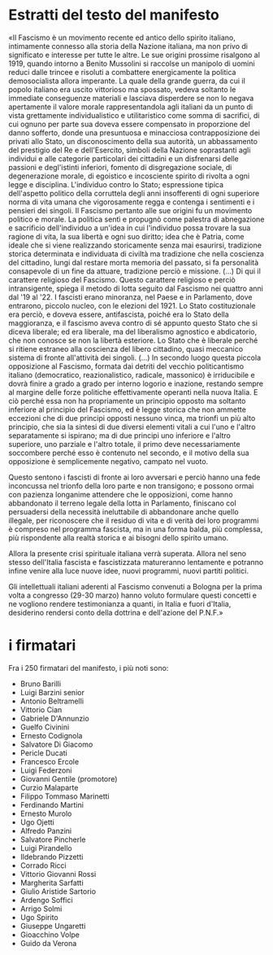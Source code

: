 # Estratti del testo del manifesto
«Il Fascismo è un movimento recente ed antico dello spirito italiano, intimamente connesso alla storia della Nazione italiana, ma non privo di significato e interesse per tutte le altre. Le sue origini prossime risalgono al 1919, quando intorno a Benito Mussolini si raccolse un manipolo di uomini reduci dalle trincee e risoluti a combattere energicamente la politica demosocialista allora imperante. La quale della grande guerra, da cui il popolo italiano era uscito vittorioso ma spossato, vedeva soltanto le immediate conseguenze materiali e lasciava disperdere se non lo negava apertamente il valore morale rappresentandola agli italiani da un punto di vista grettamente individualistico e utilitaristico come somma di sacrifici, di cui ognuno per parte sua doveva essere compensato in proporzione del danno sofferto, donde una presuntuosa e minacciosa contrapposizione dei privati allo Stato, un disconoscimento della sua autorità, un abbassamento del prestigio del Re e dell'Esercito, simboli della Nazione soprastanti agli individui e alle categorie particolari dei cittadini e un disfrenarsi delle passioni e degl'istinti inferiori, fomento di disgregazione sociale, di degenerazione morale, di egoistico e incosciente spirito di rivolta a ogni legge e disciplina. L'individuo contro lo Stato; espressione tipica dell'aspetto politico della corruttela degli anni insofferenti di ogni superiore norma di vita umana che vigorosamente regga e contenga i sentimenti e i pensieri dei singoli. Il Fascismo pertanto alle sue origini fu un movimento politico e morale. La politica sentì e propugnò come palestra di abnegazione e sacrificio dell'individuo a un'idea in cui l'individuo possa trovare la sua ragione di vita, la sua libertà e ogni suo diritto; idea che è Patria, come ideale che si viene realizzando storicamente senza mai esaurirsi, tradizione storica determinata e individuata di civiltà ma tradizione che nella coscienza del cittadino, lungi dal restare morta memoria del passato, si fa personalità consapevole di un fine da attuare, tradizione perciò e missione. (...) Di qui il carattere religioso del Fascismo. Questo carattere religioso e perciò intransigente, spiega il metodo di lotta seguito dal Fascismo nei quattro anni dal '19 al '22. I fascisti erano minoranza, nel Paese e in Parlamento, dove entrarono, piccolo nucleo, con le elezioni del 1921. Lo Stato costituzionale era perciò, e doveva essere, antifascista, poiché era lo Stato della maggioranza, e il fascismo aveva contro di sé appunto questo Stato che si diceva liberale; ed era liberale, ma del liberalismo agnostico e abdicatorio, che non conosce se non la libertà esteriore. Lo Stato che è liberale perché si ritiene estraneo alla coscienza del libero cittadino, quasi meccanico sistema di fronte all'attività dei singoli. (...) In secondo luogo questa piccola opposizione al Fascismo, formata dai detriti del vecchio politicantismo italiano (democratico, reazionalistico, radicale, massonico) è irriducibile e dovrà finire a grado a grado per interno logorio e inazione, restando sempre al margine delle forze politiche effettivamente operanti nella nuova Italia. E ciò perché essa non ha propriamente un principio opposto ma soltanto inferiore al principio del Fascismo, ed è legge storica che non ammette eccezioni che di due principi opposti nessuno vinca, ma trionfi un più alto principio, che sia la sintesi di due diversi elementi vitali a cui l'uno e l'altro separatamente si ispirano; ma di due principi uno inferiore e l'altro superiore, uno parziale e l'altro totale, il primo deve necessariamente soccombere perché esso è contenuto nel secondo, e il motivo della sua opposizione è semplicemente negativo, campato nel vuoto.

Questo sentono i fascisti di fronte ai loro avversari e perciò hanno una fede inconcussa nel trionfo della loro parte e non transigono; e possono ormai con pazienza longanime attendere che le opposizioni, come hanno abbandonato il terreno legale della lotta in Parlamento, finiscano col persuadersi della necessità ineluttabile di abbandonare anche quello illegale, per riconoscere che il residuo di vita e di verità dei loro programmi è compreso nel programma fascista, ma in una forma balda, più complessa, più rispondente alla realtà storica e ai bisogni dello spirito umano.

Allora la presente crisi spirituale italiana verrà superata. Allora nel seno stesso dell'Italia fascista e fascistizzata matureranno lentamente e potranno infine venire alla luce nuove idee, nuovi programmi, nuovi partiti politici.

Gli intellettuali italiani aderenti al Fascismo convenuti a Bologna per la prima volta a congresso (29-30 marzo) hanno voluto formulare questi concetti e ne vogliono rendere testimonianza a quanti, in Italia e fuori d'Italia, desiderino rendersi conto della dottrina e dell'azione del P.N.F.»
# i firmatari
Fra i 250 firmatari del manifesto, i più noti sono:

- Bruno Barilli
- Luigi Barzini senior
- Antonio Beltramelli
- Vittorio Cian
- Gabriele D'Annunzio
- Guelfo Civinini
- Ernesto Codignola
- Salvatore Di Giacomo
- Pericle Ducati
- Francesco Ercole
- Luigi Federzoni
- Giovanni Gentile (promotore)
- Curzio Malaparte
- Filippo Tommaso Marinetti
- Ferdinando Martini
- Ernesto Murolo
- Ugo Ojetti
- Alfredo Panzini
- Salvatore Pincherle
- Luigi Pirandello
- Ildebrando Pizzetti
- Corrado Ricci
- Vittorio Giovanni Rossi
- Margherita Sarfatti
- Giulio Aristide Sartorio
- Ardengo Soffici
- Arrigo Solmi
- Ugo Spirito
- Giuseppe Ungaretti
- Gioacchino Volpe
- Guido da Verona